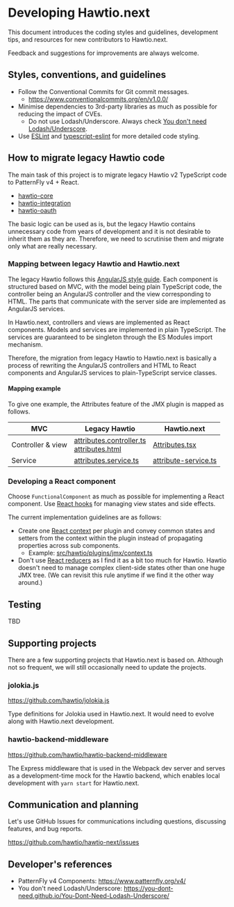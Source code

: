 # Developing Hawtio.next

This document introduces the coding styles and guidelines, development tips, and resources for new contributors to Hawtio.next.

Feedback and suggestions for improvements are always welcome.

## Styles, conventions, and guidelines

- Follow the Conventional Commits for Git commit messages.
  - <https://www.conventionalcommits.org/en/v1.0.0/>
- Minimise dependencies to 3rd-party libraries as much as possible for reducing the impact of CVEs.
  - Do not use Lodash/Underscore. Always check [You don't need Lodash/Underscore](https://you-dont-need.github.io/You-Dont-Need-Lodash-Underscore/).
- Use [ESLint](https://eslint.org/) and [typescript-eslint](https://typescript-eslint.io/) for more detailed code styling.

## How to migrate legacy Hawtio code

The main task of this project is to migrate legacy Hawtio v2 TypeScript code to PatternFly v4 + React.

- [hawtio-core](https://github.com/hawtio/hawtio-core)
- [hawtio-integration](https://github.com/hawtio/hawtio-integration)
- [hawtio-oauth](https://github.com/hawtio/hawtio-oauth)

The basic logic can be used as is, but the legacy Hawtio contains unnecessary code from years of development and it is not desirable to inherit them as they are. Therefore, we need to scrutinise them and migrate only what are really necessary.

### Mapping between legacy Hawtio and Hawtio.next

The legacy Hawtio follows this [AngularJS style guide](https://github.com/toddmotto/angularjs-styleguide/tree/master/typescript).
Each component is structured based on MVC, with the model being plain TypeScript code, the controller being an AngularJS controller and the view corresponding to HTML. The parts that communicate with the server side are implemented as AngularJS services.

In Hawtio.next, controllers and views are implemented as React components. Models and services are implemented in plain TypeScript. The services are guaranteed to be singleton through the ES Modules import mechanism.

Therefore, the migration from legacy Hawtio to Hawtio.next is basically a process of rewriting the AngularJS controllers and HTML to React components and AngularJS services to plain-TypeScript service classes.

#### Mapping example

To give one example, the Attributes feature of the JMX plugin is mapped as follows.

<!-- prettier-ignore-start -->
| MVC | Legacy Hawtio | Hawtio.next |
| --- | ------------- | ----------- |
| Controller & view | [attributes.controller.ts](https://github.com/hawtio/hawtio-integration/blob/main/plugins/jmx/ts/attributes/attributes.controller.ts) <br/> [attributes.html](https://github.com/hawtio/hawtio-integration/blob/main/plugins/jmx/html/attributes/attributes.html) | [Attributes.tsx](https://github.com/hawtio/hawtio-next/blob/main/src/hawtio/plugins/jmx/attributes/Attributes.tsx) |
| Service | [attributes.service.ts](https://github.com/hawtio/hawtio-integration/blob/main/plugins/jmx/ts/attributes/attributes.service.ts) | [attribute-service.ts](https://github.com/hawtio/hawtio-next/blob/main/src/hawtio/plugins/jmx/attributes/attribute-service.ts) |
<!-- prettier-ignore-end -->

### Developing a React component

Choose `FunctionalComponent` as much as possible for implementing a React component. Use [React hooks](https://reactjs.org/docs/hooks-intro.html) for managing view states and side effects.

The current implementation guidelines are as follows:

- Create one [React context](https://beta.reactjs.org/reference/react/useContext) per plugin and convey common states and setters from the context within the plugin instead of propagating properties across sub components.
  - Example: [src/hawtio/plugins/jmx/context.ts](./src/hawtio/plugins/jmx/context.ts)
- Don't use [React reducers](https://beta.reactjs.org/reference/react/useReducer) as I find it as a bit too much for Hawtio. Hawtio doesn't need to manage complex client-side states other than one huge JMX tree. (We can revisit this rule anytime if we find it the other way around.)

## Testing

TBD

## Supporting projects

There are a few supporting projects that Hawtio.next is based on. Although not so frequent, we will still occasionally need to update the projects.

### jolokia.js

<https://github.com/hawtio/jolokia.js>

Type definitions for Jolokia used in Hawtio.next. It would need to evolve along with Hawtio.next development.

### hawtio-backend-middleware

<https://github.com/hawtio/hawtio-backend-middleware>

The Express middleware that is used in the Webpack dev server and serves as a development-time mock for the Hawtio backend, which enables local development with `yarn start` for Hawtio.next.

## Communication and planning

Let's use GitHub Issues for communications including questions, discussing features, and bug reports.

<https://github.com/hawtio/hawtio-next/issues>

## Developer's references

- PatternFly v4 Components: <https://www.patternfly.org/v4/>
- You don't need Lodash/Underscore: <https://you-dont-need.github.io/You-Dont-Need-Lodash-Underscore/>
